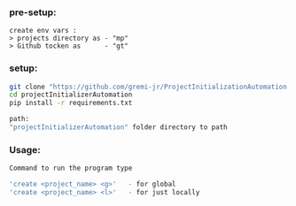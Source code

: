 ### pre-setup:
```
create env vars :
> projects directory as - "mp"
> Github tocken as      - "gt"
```

### setup: 
```bash
git clone "https://github.com/gremi-jr/ProjectInitializationAutomation.git"
cd projectInitializerAutomation
pip install -r requirements.txt

path:
"projectInitializerAutomation" folder directory to path
```

### Usage:
```bash
Command to run the program type

'create <project_name> <g>'   - for global
'create <project_name> <l>'   - for just locally
```
